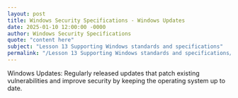 ```yaml
---
layout: post
title: Windows Security Specifications - Windows Updates
date: 2025-01-10 12:00:00 -0000
author: Windows Security Specifications
quote: "content here"
subject: "Lesson 13 Supporting Windows standards and specifications"
permalink: "/Lesson 13 Supporting Windows standards and specifications/Windows Security Specifications/Windows Security Specifications - Windows Updates"
---
```


Windows Updates: Regularly released updates that patch existing vulnerabilities and improve security by keeping the operating system up to date.
